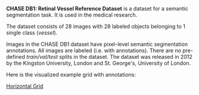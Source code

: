 **CHASE DB1: Retinal Vessel Reference Dataset** is a dataset for a semantic segmentation task. It is used in the medical research. 

The dataset consists of 28 images with 28 labeled objects belonging to 1 single class (*vessel*).

Images in the CHASE DB1 dataset have pixel-level semantic segmentation annotations. All images are labeled (i.e. with annotations). There are no pre-defined <i>train/val/test</i> splits in the dataset. The dataset was released in 2012 by the Kingston University, London and St. George's, University of London.

Here is the visualized example grid with annotations:

[Horizontal Grid](https://github.com/dataset-ninja/chase-db1/raw/main/visualizations/horizontal_grid.webm)

